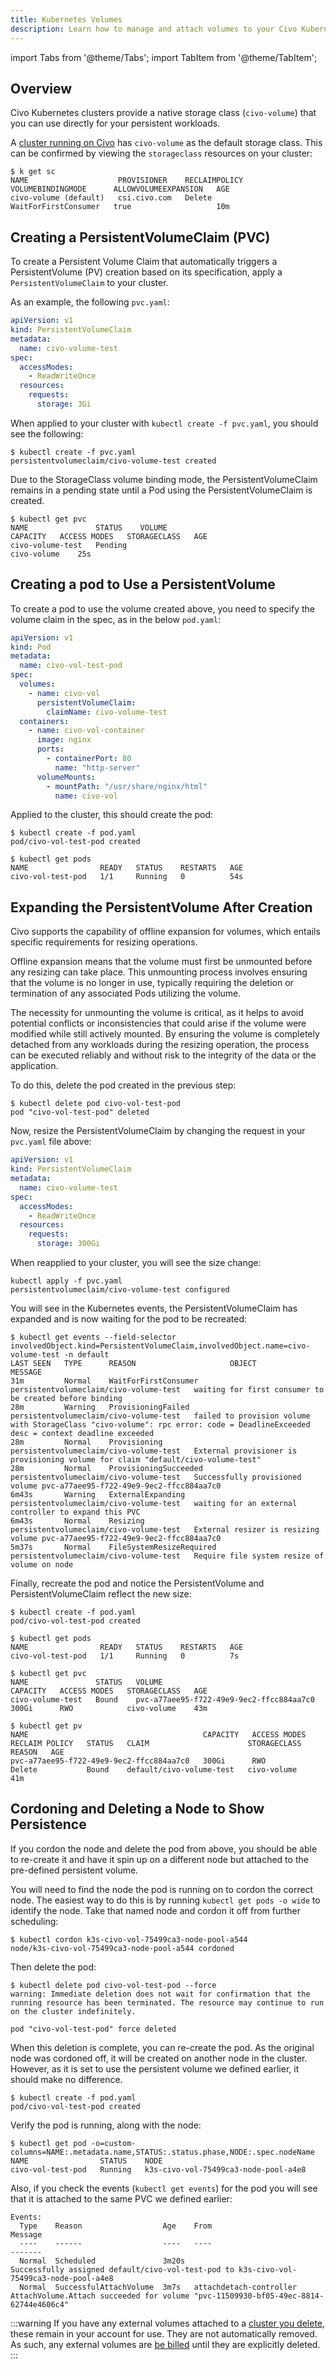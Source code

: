 ```yaml
---
title: Kubernetes Volumes
description: Learn how to manage and attach volumes to your Civo Kubernetes clusters, find out how to use them and improve the performance of your applications.
---
```


import Tabs from '@theme/Tabs';
import TabItem from '@theme/TabItem';

<head>
  <title>Managing Kubernetes Volumes for Your Civo Clusters | Civo Documentation</title>
</head>

## Overview

Civo Kubernetes clusters provide a native storage class (`civo-volume`) that you can use directly for your persistent workloads.

A [cluster running on Civo](../create-a-cluster.md) has `civo-volume` as the default storage class. This can be confirmed by viewing the `storageclass` resources on your cluster:

```console
$ k get sc
NAME                    PROVISIONER    RECLAIMPOLICY   VOLUMEBINDINGMODE      ALLOWVOLUMEEXPANSION   AGE
civo-volume (default)   csi.civo.com   Delete          WaitForFirstConsumer   true                   10m
```

## Creating a PersistentVolumeClaim (PVC)

To create a Persistent Volume Claim that automatically triggers a PersistentVolume (PV) creation based on its specification, apply a `PersistentVolumeClaim` to your cluster.

As an example, the following `pvc.yaml`:

```yaml
apiVersion: v1
kind: PersistentVolumeClaim
metadata:
  name: civo-volume-test
spec:
  accessModes:
    - ReadWriteOnce
  resources:
    requests:
      storage: 3Gi
```

When applied to your cluster with `kubectl create -f pvc.yaml`, you should see the following:

```console
$ kubectl create -f pvc.yaml 
persistentvolumeclaim/civo-volume-test created
```

Due to the StorageClass volume binding mode, the PersistentVolumeClaim remains in a pending state until a Pod using the PersistentVolumeClaim is created.

```console
$ kubectl get pvc
NAME               STATUS    VOLUME                                     CAPACITY   ACCESS MODES   STORAGECLASS   AGE
civo-volume-test   Pending                                                                        civo-volume    25s
```

## Creating a pod to Use a PersistentVolume

To create a pod to use the volume created above, you need to specify the volume claim in the spec, as in the below `pod.yaml`:

```yaml
apiVersion: v1
kind: Pod
metadata:
  name: civo-vol-test-pod
spec:
  volumes:
    - name: civo-vol
      persistentVolumeClaim:
        claimName: civo-volume-test
  containers:
    - name: civo-vol-container
      image: nginx
      ports:
        - containerPort: 80
          name: "http-server"
      volumeMounts:
        - mountPath: "/usr/share/nginx/html"
          name: civo-vol
```

Applied to the cluster, this should create the pod:

```console
$ kubectl create -f pod.yaml 
pod/civo-vol-test-pod created

$ kubectl get pods
NAME                READY   STATUS    RESTARTS   AGE
civo-vol-test-pod   1/1     Running   0          54s
```

## Expanding the PersistentVolume After Creation

Civo supports the capability of offline expansion for volumes, which entails specific requirements for resizing operations.

Offline expansion means that the volume must first be unmounted before any resizing can take place. This unmounting process involves ensuring that the volume is no longer in use, typically requiring the deletion or termination of any associated Pods utilizing the volume.

The necessity for unmounting the volume is critical, as it helps to avoid potential conflicts or inconsistencies that could arise if the volume were modified while still actively mounted. By ensuring the volume is completely detached from any workloads during the resizing operation, the process can be executed reliably and without risk to the integrity of the data or the application.

To do this, delete the pod created in the previous step:

```console
$ kubectl delete pod civo-vol-test-pod
pod "civo-vol-test-pod" deleted
```

Now, resize the PersistentVolumeClaim by changing the request in your `pvc.yaml` file above:

```yaml
apiVersion: v1
kind: PersistentVolumeClaim
metadata:
  name: civo-volume-test
spec:
  accessModes:
    - ReadWriteOnce
  resources:
    requests:
      storage: 300Gi
```

When reapplied to your cluster, you will see the size change:

```console
kubectl apply -f pvc.yaml
persistentvolumeclaim/civo-volume-test configured
```

You will see in the Kubernetes events, the PersistentVolumeClaim has expanded and is now waiting for the pod to be recreated:

```console
$ kubectl get events --field-selector involvedObject.kind=PersistentVolumeClaim,involvedObject.name=civo-volume-test -n default
LAST SEEN   TYPE      REASON                     OBJECT                                   MESSAGE
31m         Normal    WaitForFirstConsumer       persistentvolumeclaim/civo-volume-test   waiting for first consumer to be created before binding
28m         Warning   ProvisioningFailed         persistentvolumeclaim/civo-volume-test   failed to provision volume with StorageClass "civo-volume": rpc error: code = DeadlineExceeded desc = context deadline exceeded
28m         Normal    Provisioning               persistentvolumeclaim/civo-volume-test   External provisioner is provisioning volume for claim "default/civo-volume-test"
28m         Normal    ProvisioningSucceeded      persistentvolumeclaim/civo-volume-test   Successfully provisioned volume pvc-a77aee95-f722-49e9-9ec2-ffcc884aa7c0
6m43s       Warning   ExternalExpanding          persistentvolumeclaim/civo-volume-test   waiting for an external controller to expand this PVC
6m43s       Normal    Resizing                   persistentvolumeclaim/civo-volume-test   External resizer is resizing volume pvc-a77aee95-f722-49e9-9ec2-ffcc884aa7c0
5m37s       Normal    FileSystemResizeRequired   persistentvolumeclaim/civo-volume-test   Require file system resize of volume on node
```

Finally, recreate the pod and notice the PersistentVolume and PersistentVolumeClaim reflect the new size:

```console
$ kubectl create -f pod.yaml 
pod/civo-vol-test-pod created

$ kubectl get pods
NAME                READY   STATUS    RESTARTS   AGE
civo-vol-test-pod   1/1     Running   0          7s

$ kubectl get pvc
NAME               STATUS   VOLUME                                     CAPACITY   ACCESS MODES   STORAGECLASS   AGE
civo-volume-test   Bound    pvc-a77aee95-f722-49e9-9ec2-ffcc884aa7c0   300Gi      RWO            civo-volume    43m

$ kubectl get pv
NAME                                       CAPACITY   ACCESS MODES   RECLAIM POLICY   STATUS   CLAIM                      STORAGECLASS   REASON   AGE
pvc-a77aee95-f722-49e9-9ec2-ffcc884aa7c0   300Gi      RWO            Delete           Bound    default/civo-volume-test   civo-volume             41m
```

## Cordoning and Deleting a Node to Show Persistence

If you cordon the node and delete the pod from above, you should be able to re-create it and have it spin up on a different node but attached to the pre-defined persistent volume.

You will need to find the node the pod is running on to cordon the correct node. The easiest way to do this is by running `kubectl get pods -o wide` to identify the node. Take that named node and cordon it off from further scheduling:

```console
$ kubectl cordon k3s-civo-vol-75499ca3-node-pool-a544
node/k3s-civo-vol-75499ca3-node-pool-a544 cordoned
```

Then delete the pod:

```console
$ kubectl delete pod civo-vol-test-pod --force
warning: Immediate deletion does not wait for confirmation that the running resource has been terminated. The resource may continue to run on the cluster indefinitely.

pod "civo-vol-test-pod" force deleted
```

When this deletion is complete, you can re-create the pod. As the original node was cordoned off, it will be created on another node in the cluster. However, as it is set to use the persistent volume we defined earlier, it should make no difference.

```console
$ kubectl create -f pod.yaml 
pod/civo-vol-test-pod created
```

Verify the pod is running, along with the node:

```console
$ kubectl get pod -o=custom-columns=NAME:.metadata.name,STATUS:.status.phase,NODE:.spec.nodeName
NAME                STATUS    NODE
civo-vol-test-pod   Running   k3s-civo-vol-75499ca3-node-pool-a4e8
```

Also, if you check the events (`kubectl get events`) for the pod you will see that it is attached to the same PVC we defined earlier:

```console
Events:
  Type    Reason                  Age    From                                           Message
  ----    ------                  ----   ----                                           -------
  Normal  Scheduled               3m20s                                                 Successfully assigned default/civo-vol-test-pod to k3s-civo-vol-75499ca3-node-pool-a4e8
  Normal  SuccessfulAttachVolume  3m7s   attachdetach-controller                        AttachVolume.Attach succeeded for volume "pvc-11509930-bf05-49ec-8814-62744e4606c4"
```

:::warning
If you have any external volumes attached to a [cluster you delete](../delete-a-cluster.md), these remain in your account for use. They are not automatically removed. As such, any external volumes are [be billed](../../account/billing.md) until they are explicitly deleted.
:::
